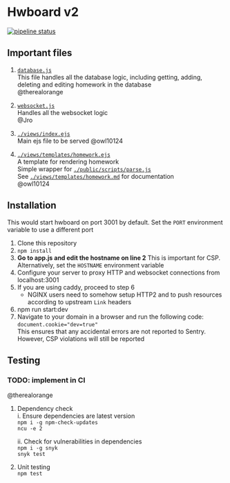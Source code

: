 # Hwboard v2

[![pipeline status](https://gitlab.therealorange.com/Jro/hwboard2/badges/dev/pipeline.svg)](https://gitlab.therealorange.com/Jro/hwboard2/commits/dev)
## Important files
1. [`database.js`](database.js)   
  This file handles all the database logic, including getting, adding, deleting and editing homework in the database  
  @therealorange

2. [`websocket.js`](websocket.js)  
  Handles all the websocket logic  
  @Jro

3. [`./views/index.ejs`](./views/index.ejs)  
  Main ejs file to be served @owl10124
  
4. [`./views/templates/homework.ejs`](./views/templates/homework.ejs)  
  A template for rendering homework  
  Simple wrapper for [`./public/scripts/parse.js`](./public/scripts/parse.js)   
  See [`./views/templates/homework.md`](./views/templates/homework.md) for documentation  
  @owl10124

## Installation
This would start hwboard on port 3001 by default. Set the `PORT` environment variable to use a different port
1. Clone this repository
2. `npm install`
3. **Go to app.js and edit the hostname on line 2** This is important for CSP.  
  Alternatively, set the `HOSTNAME` environment variable
4. Configure your server to proxy HTTP and websocket connections from localhost:3001
5. If you are using caddy, proceed to step 6
    - NGINX users need to somehow setup HTTP2 and to push resources according to upstream `Link` headers
6. npm run start:dev
7. Navigate to your domain in a browser and run the following code:  
`document.cookie="dev=true"`   
This ensures that any accidental errors are not reported to Sentry. However, CSP violations will still be reported

## Testing
### TODO: implement in CI 
@therealorange
1. Dependency check    
        i. Ensure dependencies are latest version  
        `npm i -g npm-check-updates`  
        `ncu -e 2`  

      ii. Check for vulnerabilities in dependencies  
        `npm i -g snyk`  
        `snyk test`
2. Unit testing  
`npm test`